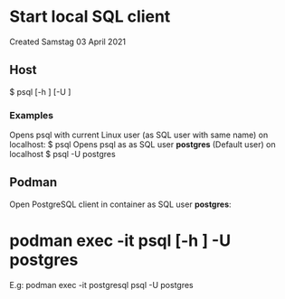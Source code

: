 # Start local SQL client
Created Samstag 03 April 2021

Host
----
$ psql [-h <hostname>] [-U <SQL user>]

### Examples
Opens psql with current Linux user (as SQL user with same name) on localhost:
$ psql
Opens psql as as SQL user **postgres** (Default user) on localhost
$ psql  -U postgres

Podman
------
Open PostgreSQL client in container as SQL user **postgres**:
# podman exec -it <Container name> psql [-h <hostname>] -U postgres
E.g: podman exec -it postgresql psql -U postgres

